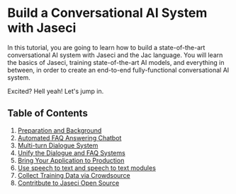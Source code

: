 # Build a Conversational AI System with Jaseci

In this tutorial, you are going to learn how to build a state-of-the-art conversational AI system with Jaseci and the Jac language.
You will learn the basics of Jaseci, training state-of-the-art AI models, and everything in between, in order to create an end-to-end fully-functional conversational AI system.

Excited? Hell yeah! Let's jump in.

## Table of Contents
1. [Preparation and Background](codelabs/1_preparation.md)
2. [Automated FAQ Answering Chatbot](codelabs/2_faq.md)
3. [Multi-turn Dialogue System](codelabs/3_dialogue_system.md)
4. [Unify the Dialogue and FAQ Systems](codelabs/4_unify_system.md)
5. [Bring Your Application to Production](codelabs/5_production.md)
6. [Use speech to text and speech to text modules](codelabs/6_speech2text_and_text2speech.md)
7. [Collect Training Data via Crowdsource](codelabs/7_crowdsource.md)
8. [Contritbute to Jaseci Open Source](codelabs/8.contributing_to_jaseci.md)